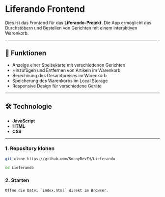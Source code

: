 # Liferando Frontend

Dies ist das Frontend für das **Liferando-Projekt**. Die App ermöglicht das Durchstöbern und Bestellen von Gerichten mit einem interaktiven Warenkorb.

---

## 🚀 Funktionen

- Anzeige einer Speisekarte mit verschiedenen Gerichten
- Hinzufügen und Entfernen von Artikeln im Warenkorb
- Berechnung des Gesamtpreises im Warenkorb
- Speicherung des Warenkorbs im Local Storage
- Responsive Design für verschiedene Geräte

---

## 🛠️ Technologie

- **JavaScript**
- **HTML**
- **CSS**

---

### 1. Repository klonen
```bash
git clone https://github.com/SunnyDevZH/Lieferando
```
```bash
cd Lieferando
```
### 2. Starten
```bash
Öffne die Datei `index.html` direkt im Browser.
```
